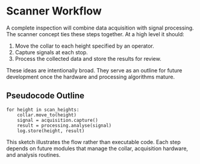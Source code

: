 # Scanner Workflow

A complete inspection will combine data acquisition with signal processing. The scanner concept ties these steps together. At a high level it should:

1. Move the collar to each height specified by an operator.
2. Capture signals at each stop.
3. Process the collected data and store the results for review.

These ideas are intentionally broad. They serve as an outline for future development once the hardware and processing algorithms mature.

## Pseudocode Outline

```
for height in scan_heights:
    collar.move_to(height)
    signal = acquisition.capture()
    result = processing.analyse(signal)
    log.store(height, result)
```

This sketch illustrates the flow rather than executable code. Each step depends on future modules that manage the collar, acquisition hardware, and analysis routines.
